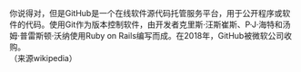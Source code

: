 你说得对，但是GitHub是一个在线软件源代码托管服务平台，用于公开程序或软件的代码。使用Git作为版本控制软件，由开发者克里斯·汪斯崔斯、P·J·海特和汤姆·普雷斯顿·沃纳使用Ruby on Rails编写而成。在2018年，GitHub被微软公司收购。  
（来源wikipedia）